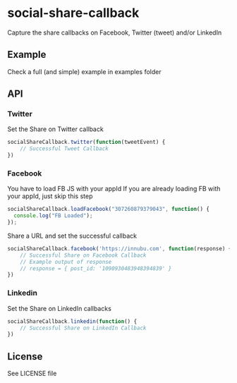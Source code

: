 social-share-callback
===================

Capture the share callbacks on Facebook, Twitter (tweet) and/or LinkedIn

## Example
Check a full (and simple) example in examples folder

## API
### Twitter
Set the Share on Twitter callback
```javascript
socialShareCallback.twitter(function(tweetEvent) {
	// Successful Tweet Callback
})
```

### Facebook
You have to load FB JS with your appId
If you are already loading FB with your appId, just skip this step
```javascript
socialShareCallback.loadFacebook("307260879379043", function() {
  console.log("FB Loaded");
});
```
Share a URL and set the successful callback
```javascript
socialShareCallback.facebook('https://innubu.com', function(response) {
	// Successful Share on Facebook Callback
	// Example output of response
	// response = { post_id: '1090930483948394839' }
})
```

### Linkedin
Set the Share on LinkedIn callbacks
```javascript
socialShareCallback.linkedin(function() {
	// Successful Share on LinkedIn Callback
})
```

## License
See LICENSE file